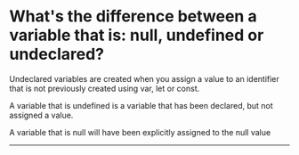 # What's the difference between a variable that is: null, undefined or undeclared?

Undeclared variables are created when you assign a value to an identifier that is not previously created using var, let or const.

A variable that is undefined is a variable that has been declared, but not assigned a value. 

A variable that is null will have been explicitly assigned to the null value

--- 

